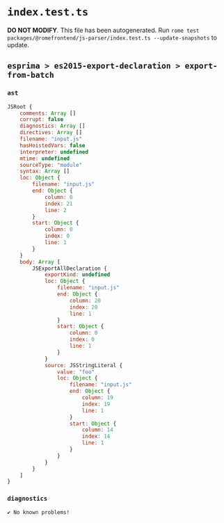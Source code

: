 # `index.test.ts`

**DO NOT MODIFY**. This file has been autogenerated. Run `rome test packages/@romefrontend/js-parser/index.test.ts --update-snapshots` to update.

## `esprima > es2015-export-declaration > export-from-batch`

### `ast`

```javascript
JSRoot {
	comments: Array []
	corrupt: false
	diagnostics: Array []
	directives: Array []
	filename: "input.js"
	hasHoistedVars: false
	interpreter: undefined
	mtime: undefined
	sourceType: "module"
	syntax: Array []
	loc: Object {
		filename: "input.js"
		end: Object {
			column: 0
			index: 21
			line: 2
		}
		start: Object {
			column: 0
			index: 0
			line: 1
		}
	}
	body: Array [
		JSExportAllDeclaration {
			exportKind: undefined
			loc: Object {
				filename: "input.js"
				end: Object {
					column: 20
					index: 20
					line: 1
				}
				start: Object {
					column: 0
					index: 0
					line: 1
				}
			}
			source: JSStringLiteral {
				value: "foo"
				loc: Object {
					filename: "input.js"
					end: Object {
						column: 19
						index: 19
						line: 1
					}
					start: Object {
						column: 14
						index: 14
						line: 1
					}
				}
			}
		}
	]
}
```

### `diagnostics`

```
✔ No known problems!

```
